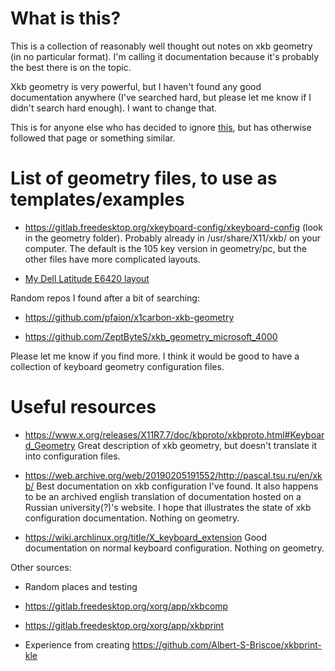 # What is this?

This is a collection of reasonably well thought out notes on xkb geometry (in no particular format).
I'm calling it documentation because it's probably the best there is on the topic.

Xkb geometry is very powerful, but I haven't found any good documentation anywhere (I've searched hard, but please let me know if I didn't search hard enough).
I want to change that.

This is for anyone else who has decided to ignore [this](https://wiki.archlinux.org/title/X_keyboard_extension#xkb_geometry), but has otherwise followed that page or something similar.

# List of geometry files, to use as templates/examples

- https://gitlab.freedesktop.org/xkeyboard-config/xkeyboard-config (look in the geometry folder). Probably already in /usr/share/X11/xkb/ on your computer.
The default is the 105 key version in geometry/pc, but the other files have more complicated layouts.

- [My Dell Latitude E6420 layout](examples/geometry.xkb)

Random repos I found after a bit of searching:

- https://github.com/pfaion/x1carbon-xkb-geometry

- https://github.com/ZeptByteS/xkb_geometry_microsoft_4000

Please let me know if you find more.
I think it would be good to have a collection of keyboard geometry configuration files.


# Useful resources

- https://www.x.org/releases/X11R7.7/doc/kbproto/xkbproto.html#Keyboard_Geometry Great description of xkb geometry, but doesn't translate it into configuration files.

- https://web.archive.org/web/20190205191552/http://pascal.tsu.ru/en/xkb/ Best documentation on xkb configuration I've found. It also happens to be an archived english translation of documentation hosted on a Russian university(?)'s website. I hope that illustrates the state of xkb configuration documentation. Nothing on geometry.

- https://wiki.archlinux.org/title/X_keyboard_extension Good documentation on normal keyboard configuration. Nothing on geometry.

Other sources:

- Random places and testing

- https://gitlab.freedesktop.org/xorg/app/xkbcomp

- https://gitlab.freedesktop.org/xorg/app/xkbprint

- Experience from creating https://github.com/Albert-S-Briscoe/xkbprint-kle
